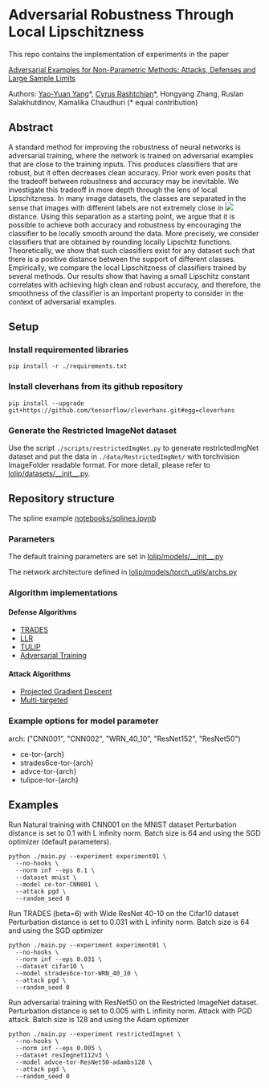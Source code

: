 # Adversarial Robustness Through Local Lipschitzness

This repo contains the implementation of experiments in the paper

[Adversarial Examples for Non-Parametric Methods: Attacks, Defenses and Large Sample Limits](https://arxiv.org/abs/2003.02460)

Authors: [Yao-Yuan Yang](https://github.com/yangarbiter/)\*, [Cyrus Rashtchian](http://www.cyrusrashtchian.com)\*, Hongyang Zhang, Ruslan Salakhutdinov, Kamalika Chaudhuri (* equal contribution)

## Abstract

A standard method for improving the robustness of neural networks is adversarial training, where the network is trained on adversarial examples that are close to the training inputs. This produces classifiers that are robust, but it often decreases clean accuracy. Prior work even posits that the tradeoff between robustness and accuracy may be inevitable. We investigate this tradeoff in more depth through the lens of local Lipschitzness. In many image datasets, the classes are separated in the sense that images with different labels are not extremely close in <img src="https://render.githubusercontent.com/render/math?math=\ell_\infty"> distance. Using this separation as a starting point, we argue that it is possible to achieve both accuracy and robustness by encouraging the classifier to be locally smooth around the data. More precisely, we consider classifiers that are obtained by rounding locally Lipschitz functions. Theoretically, we show that such classifiers exist for any dataset such that there is a positive distance between the support of different classes. Empirically, we compare the local Lipschitzness of classifiers trained by several methods. Our results show that having a small Lipschitz constant correlates with achieving high clean and robust accuracy, and therefore, the smoothness of the classifier is an important property to consider in the context of adversarial examples.


## Setup

### Install requiremented libraries
```
pip install -r ./requirements.txt
```

### Install cleverhans from its github repository
```
pip install --upgrade git+https://github.com/tensorflow/cleverhans.git#egg=cleverhans
```

### Generate the Restricted ImageNet dataset
Use the script `./scripts/restrictedImgNet.py` to generate restrictedImgNet
dataset and put the data in `./data/RestrictedImgNet/` with torchvision
ImageFolder readable format. For more detail, please refer to
[lolip/datasets/\_\_init__.py](lolip/datasets/__init__.py).

## Repository structure

The spline example [notebooks/splines.ipynb](notebooks/splines.ipynb)

### Parameters

The default training parameters are set in [lolip/models/\_\_init__.py](lolip/models/__init__.py)

The network architecture defined in [lolip/models/torch_utils/archs.py](lolip/models/torch_utils/archs.py)

### Algorithm implementations

#### Defense Algorithms

- [TRADES](lolip/models/torch_utils/trades.py)
- [LLR](lolip/models/torch_utils/llr.py)
- [TULIP](lolip/models/torch_utils/tulip.py)
- [Adversarial Training](lolip/models/torch_model.py#L271)

#### Attack Algorithms

- [Projected Gradient Descent](lolip/attacks/projected_gradient_descent.py)
- [Multi-targeted](lolip/attacks/multi_target.py)

### Example options for model parameter

arch: ("CNN001", "CNN002", "WRN_40_10", "ResNet152", "ResNet50")

- ce-tor-{arch}
- strades6ce-tor-{arch}
- advce-tor-{arch}
- tulipce-tor-{arch}

## Examples

Run Natural training with CNN001 on the MNIST dataset
Perturbation distance is set to $0.1$ with L infinity norm.
Batch size is $64$ and using the SGD optimizer (default parameters).
```
python ./main.py --experiment experiment01 \
  --no-hooks \
  --norm inf --eps 0.1 \
  --dataset mnist \
  --model ce-tor-CNN001 \
  --attack pgd \
  --random_seed 0
```

Run TRADES (beta=6) with Wide ResNet 40-10 on the Cifar10 dataset
Perturbation distance is set to 0.031 with L infinity norm.
Batch size is $64$ and using the SGD optimizer
```
python ./main.py --experiment experiment01 \
  --no-hooks \
  --norm inf --eps 0.031 \
  --dataset cifar10 \
  --model strades6ce-tor-WRN_40_10 \
  --attack pgd \
  --random_seed 0
```

Run adversarial training with ResNet50 on the Restricted ImageNet dataset.
Perturbation distance is set to 0.005 with L infinity norm.
Attack with PGD attack.
Batch size is $128$ and using the Adam optimizer
```
python ./main.py --experiment restrictedImgnet \
  --no-hooks \
  --norm inf --eps 0.005 \
  --dataset resImgnet112v3 \
  --model advce-tor-ResNet50-adambs128 \
  --attack pgd \
  --random_seed 0
```
